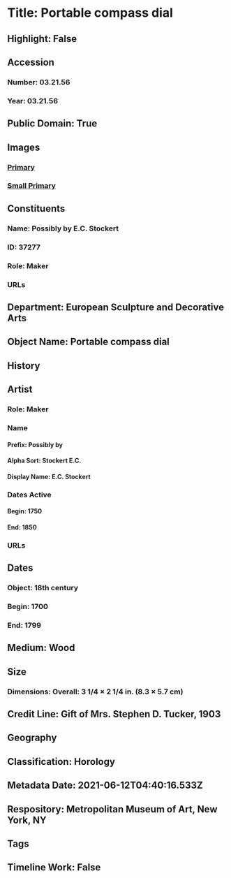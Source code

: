 # Title: Portable compass dial
## Highlight: False
## Accession
### Number: 03.21.56
### Year: 03.21.56
## Public Domain: True
## Images
### [Primary](https://images.metmuseum.org/CRDImages/es/original/33427.jpg)
### [Small Primary](https://images.metmuseum.org/CRDImages/es/web-large/33427.jpg)
## Constituents
### Name: Possibly by E.C. Stockert
### ID: 37277
### Role: Maker
### URLs
## Department: European Sculpture and Decorative Arts
## Object Name: Portable compass dial
## History
## Artist
### Role: Maker
### Name
#### Prefix: Possibly by
#### Alpha Sort: Stockert E.C.
#### Display Name: E.C. Stockert
### Dates Active
#### Begin: 1750
#### End: 1850
### URLs
## Dates
### Object: 18th century
### Begin: 1700
### End: 1799
## Medium: Wood
## Size
### Dimensions: Overall: 3 1/4 × 2 1/4 in. (8.3 × 5.7 cm)
## Credit Line: Gift of Mrs. Stephen D. Tucker, 1903
## Geography
## Classification: Horology
## Metadata Date: 2021-06-12T04:40:16.533Z
## Respository: Metropolitan Museum of Art, New York, NY
## Tags
## Timeline Work: False